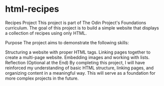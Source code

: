 # html-recipes
Recipes Project
This project is part of The Odin Project's Foundations curriculum. The goal of this project is to build a simple website that displays a collection of recipes using only HTML.

Purpose
The project aims to demonstrate the following skills:

Structuring a website with proper HTML tags.
Linking pages together to create a multi-page website.
Embedding images and working with lists.
Reflection (Optional at the End)
By completing this project, I will have reinforced my understanding of basic HTML structure, linking pages, and organizing content in a meaningful way. This will serve as a foundation for more complex projects in the future.
